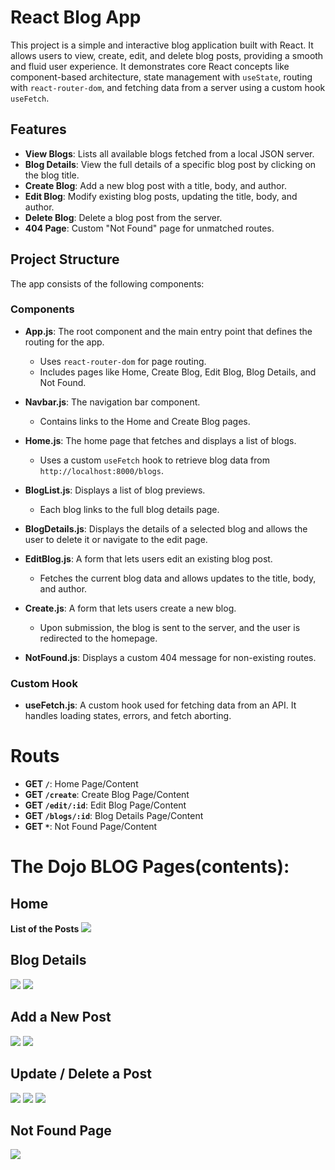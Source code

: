 # React Blog App

This project is a simple and interactive blog application built with React. It allows users to view, create, edit, and delete blog posts, providing a smooth and fluid user experience. It demonstrates core React concepts like component-based architecture, state management with `useState`, routing with `react-router-dom`, and fetching data from a server using a custom hook `useFetch`.

## Features

- **View Blogs**: Lists all available blogs fetched from a local JSON server.
- **Blog Details**: View the full details of a specific blog post by clicking on the blog title.
- **Create Blog**: Add a new blog post with a title, body, and author.
- **Edit Blog**: Modify existing blog posts, updating the title, body, and author.
- **Delete Blog**: Delete a blog post from the server.
- **404 Page**: Custom "Not Found" page for unmatched routes.

## Project Structure

The app consists of the following components:

### Components

- **App.js**: The root component and the main entry point that defines the routing for the app.
  - Uses `react-router-dom` for page routing.
  - Includes pages like Home, Create Blog, Edit Blog, Blog Details, and Not Found.
  
- **Navbar.js**: The navigation bar component.
  - Contains links to the Home and Create Blog pages.

- **Home.js**: The home page that fetches and displays a list of blogs.
  - Uses a custom `useFetch` hook to retrieve blog data from `http://localhost:8000/blogs`.

- **BlogList.js**: Displays a list of blog previews.
  - Each blog links to the full blog details page.

- **BlogDetails.js**: Displays the details of a selected blog and allows the user to delete it or navigate to the edit page.

- **EditBlog.js**: A form that lets users edit an existing blog post.
  - Fetches the current blog data and allows updates to the title, body, and author.

- **Create.js**: A form that lets users create a new blog.
  - Upon submission, the blog is sent to the server, and the user is redirected to the homepage.

- **NotFound.js**: Displays a custom 404 message for non-existing routes.

### Custom Hook

- **useFetch.js**: A custom hook used for fetching data from an API. It handles loading states, errors, and fetch aborting.

# Routs

- **GET `/`**: Home Page/Content 
- **GET `/create`**: Create Blog Page/Content  
- **GET `/edit/:id`**: Edit Blog Page/Content  
- **GET `/blogs/:id`**: Blog Details Page/Content  
- **GET `*`**: Not Found Page/Content  


# The Dojo BLOG Pages(contents):

## Home
**List of the Posts**
![](readme-imgs/home1.png)

## Blog Details
![](readme-imgs/blog-details2.png)
![](readme-imgs/blog-details3.png)

## Add a New Post
![](readme-imgs/create4.png)
![](readme-imgs/create5.png) 

## Update / Delete a Post
![](readme-imgs/edit6.png)
![](readme-imgs/edit8.png)
![](readme-imgs/edit9.png)

## Not Found Page
![](readme-imgs/not-found10.png)